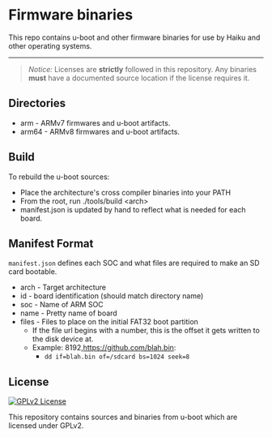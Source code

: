 Firmware binaries
===================

This repo contains u-boot and other firmware binaries for use
by Haiku and other operating systems.

----------

> *Notice:* Licenses are **strictly** followed in this repository.
> Any binaries **must** have a documented source location if the license requires it.

Directories
-------------

* arm - ARMv7 firmwares and u-boot artifacts.
* arm64 - ARMv8 firmwares and u-boot artifacts.

Build
-------------

To rebuild the u-boot sources:

* Place the architecture's cross compiler binaries into your PATH
* From the root, run ./tools/build &lt;arch&gt;
* manifest.json is updated by hand to reflect what is needed for each board.

Manifest Format
------------

```manifest.json``` defines each SOC and what files are required to make an SD card bootable.

* arch - Target architecture
* id - board identification (should match directory name)
* soc - Name of ARM SOC
* name - Pretty name of board
* files - Files to place on the initial FAT32 boot partition
  * If the file url begins with a number, this is the offset it gets written to the disk device at.
  * Example: 8192,https://github.com/blah.bin:
    * ```dd if=blah.bin of=/sdcard bs=1024 seek=8```

License
------------

[![GPLv2 License](https://img.shields.io/badge/license-GPL--2.0+-red.svg)](LICENSE)

This repository contains sources and binaries from u-boot which are licensed under GPLv2.
